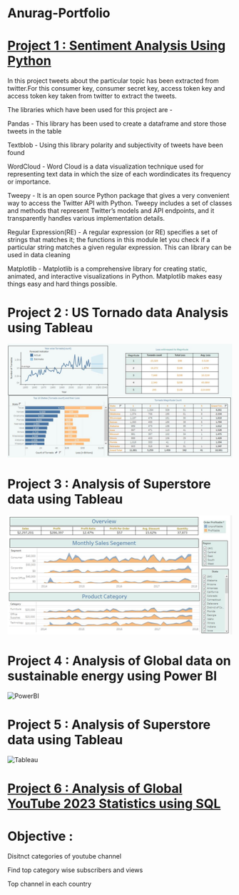 # Anurag-Portfolio

# [Project 1 : Sentiment Analysis Using Python](https://github.com/anurag3103-pa/Sentiment-Analysis/blob/main/Sentiment%20Analysis.ipynb)

In this project tweets about the particular topic has been extracted from twitter.For this consumer key, consumer secret key, access token key and access token key taken from twitter to extract the tweets.

The libraries which have been used for this project are -

Pandas - This library has been used to create a dataframe and store those tweets in the table

Textblob - Using this library polarity and subjectivity of tweets have been found

WordCloud - Word Cloud is a data visualization technique used for representing text data in which the size of each wordindicates its frequency or importance.

Tweepy - It is an open source Python package that gives a very convenient way to access the Twitter API with Python. Tweepy includes a set of classes and methods that represent Twitter’s models and API endpoints, and it transparently handles various implementation details.

Regular Expression(RE) - A regular expression (or RE) specifies a set of strings that matches it; the functions in this module let you check if a particular string matches a given regular expression. This can library can be used in data cleaning

Matplotlib - Matplotlib is a comprehensive library for creating static, animated, and interactive visualizations in Python. Matplotlib makes easy things easy and hard things possible.

# Project 2 : US Tornado data Analysis using Tableau
![cap33](https://github.com/anurag3103-pa/Anurag-Portfolio/blob/main/cap33.JPG)
# Project 3 : Analysis of Superstore data using Tableau
![cap32](https://github.com/anurag3103-pa/Anurag-Portfolio/blob/main/cap32.JPG)

# Project 4 : Analysis of Global data on sustainable energy using Power BI

![PowerBI](https://github.com/anurag3103-pa/Anurag-Portfolio/assets/83720897/c28402ab-00f6-42b1-a13f-9045641da166)

# Project 5 : Analysis of Superstore data using Tableau

![Tableau](https://github.com/anurag3103-pa/Anurag-Portfolio/assets/83720897/c49e8a5a-ff82-4e9e-9ac1-1ed7f233e909)

# [Project 6 : Analysis of Global YouTube 2023 Statistics using SQL](https://github.com/anurag3103-pa/SQL/blob/main/youtube_data.sql)

# Objective : 


Disitnct categories of youtube channel


Find top category wise subscribers and views


Top channel in each country
            

